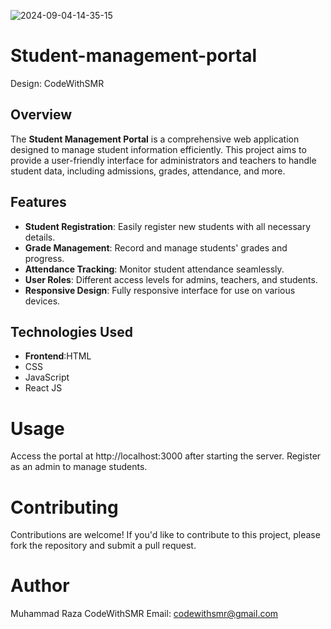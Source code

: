 ![2024-09-04-14-35-15](https://github.com/user-attachments/assets/6c082c0c-4522-42bd-b7e1-802f30bc0a0b)
# Student-management-portal
Design: CodeWithSMR

## Overview

The **Student Management Portal** is a comprehensive web application designed to manage student information efficiently. This project aims to provide a user-friendly interface for administrators and teachers to handle student data, including admissions, grades, attendance, and more.

## Features

- **Student Registration**: Easily register new students with all necessary details.
- **Grade Management**: Record and manage students' grades and progress.
- **Attendance Tracking**: Monitor student attendance seamlessly.
- **User Roles**: Different access levels for admins, teachers, and students.
- **Responsive Design**: Fully responsive interface for use on various devices.

## Technologies Used

- **Frontend**:HTML
- CSS
- JavaScript
- React JS

# Usage
Access the portal at http://localhost:3000 after starting the server.
Register as an admin to manage students.

# Contributing
Contributions are welcome! If you'd like to contribute to this project, please fork the repository and submit a pull request.

# Author
Muhammad Raza
CodeWithSMR
Email: codewithsmr@gmail.com
